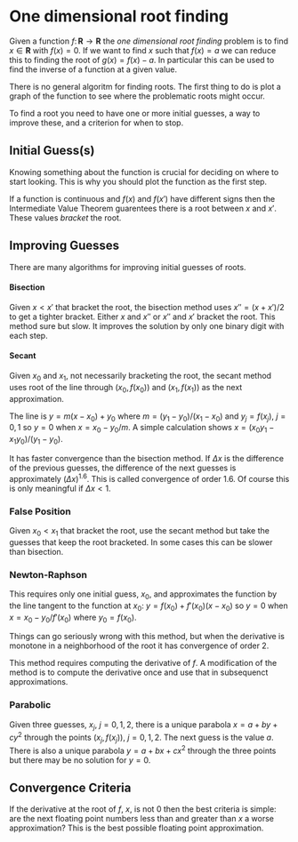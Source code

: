 # One dimensional root finding

Given a function $f\colon\mathbf{R}\to\mathbf{R}$ the _one dimensional root finding_ problem is
to find $x\in\mathbf{R}$ with $f(x) = 0$. If we want to find $x$ such that $f(x) = a$ we can
reduce this to finding the root of $g(x) = f(x) - a$. In particular this can be used to
find the inverse of a function at a given value.

There is no general algoritm for finding roots. The first thing to do is plot a graph of
the function to see where the problematic roots might occur.

To find a root you need to have one or more initial guesses, a way to improve these,
and a criterion for when to stop.

## Initial Guess(s)

Knowing something about the function is crucial for deciding on where to start looking.
This is why you should plot the function as the first step.

If a function is continuous and $f(x)$ and $f(x')$ have different signs then the
Intermediate Value Theorem guarentees there is a root between $x$ and $x'$.
These values _bracket_ the root.

## Improving Guesses

There are many algorithms for improving initial guesses of roots.

#### Bisection

Given $x < x'$ that bracket the root, the bisection method uses $x'' = (x + x')/2$
to get a tighter bracket. Either $x$ and $x''$ or $x''$ and $x'$ bracket the root.
This method sure but slow. It improves the solution by only one binary digit with
each step.

#### Secant

Given $x_0$ and $x_1$, not necessarily bracketing the root, the secant method uses root
of the line through $(x_0, f(x_0))$ and $(x_1, f(x_1))$ as the next approximation.

The line is $y = m(x - x_0) + y_0$ where $m = (y_1 - y_0)/(x_1 - x_0)$
and $y_j = f(x_j)$, $j = 0,1$ so $y = 0$ when $x = x_0 - y_0/m$.
A simple calculation shows $x = (x_0 y_1 - x_1 y_0)/(y_1 - y_0)$.

It has faster convergence than the bisection method. If $\Delta x$ is the difference of
the previous guesses, the difference of the next guesses is approximately $(\Delta x)^{1.6}$.
This is called convergence of order 1.6. Of course this is only meaningful if
$\Delta x < 1$.

### False Position

Given $x_0 < x_1$ that bracket the root, use the secant method but take the guesses that
keep the root bracketed. In some cases this can be slower than bisection.

### Newton-Raphson

This requires only one initial guess, $x_0$, and approximates the function by 
the line tangent to the function at $x_0$: $y = f(x_0) + f'(x_0)(x - x_0)$
so $y = 0$ when $x = x_0 - y_0/f'(x_0)$ where $y_0 = f(x_0)$.

Things can go seriously wrong with this method, but when the derivative is monotone
in a neighborhood of the root it has convergence of order 2.

This method requires computing the derivative of $f$. A modification of the method
is to compute the derivative once and use that in subsequenct approximations.

### Parabolic

Given three guesses, $x_j$, $j=0,1,2$, there is a unique parabola $x =
a + by + cy^2$ through the points $(x_j, f(x_j))$, $j=0,1,2$. The next
guess is the value $a$.  There is also a unique parabola $y = a + bx +
cx^2$ through the three points but there may be no solution for $y = 0$.

## Convergence Criteria

If the derivative at the root of $f$, $x$, is not 0 then the best criteria
is simple: are the next floating point numbers less than and greater
than $x$ a worse approximation?  This is the best possible floating
point approximation.
